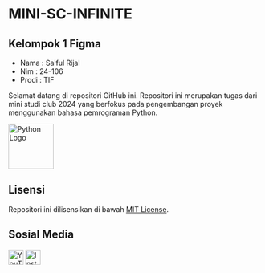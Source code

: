 # MINI-SC-INFINITE

## Kelompok 1 Figma
- Nama : Saiful Rijal
- Nim : 24-106
- Prodi : TIF
  
Selamat datang di repositori GitHub ini. Repositori ini merupakan tugas dari mini studi club 2024 yang berfokus pada pengembangan proyek menggunakan bahasa pemrograman Python.

<img src="https://upload.wikimedia.org/wikipedia/commons/c/c3/Python-logo-notext.svg" alt="Python Logo" width="90" />

## Lisensi

Repositori ini dilisensikan di bawah [MIT License](LICENSE).

## Sosial Media

[<img src="https://upload.wikimedia.org/wikipedia/commons/4/42/YouTube_icon_%282013-2017%29.png" alt="YouTube" width="30"/>](https://www.youtube.com/@LinsOfficiall)
[<img src="https://upload.wikimedia.org/wikipedia/commons/a/a5/Instagram_icon.png" alt="Instagram" width="30"/>](https://www.instagram.com/rijalsavior)
